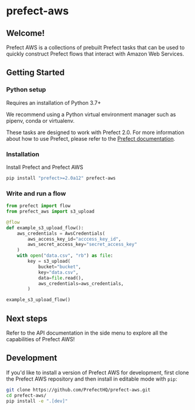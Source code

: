 # prefect-aws

## Welcome!

Prefect AWS is a collections of prebuilt Prefect tasks that can be used to quickly construct Prefect flows that interact with Amazon Web Services.

## Getting Started

### Python setup

Requires an installation of Python 3.7+

We recommend using a Python virtual environment manager such as pipenv, conda or virtualenv.

These tasks are designed to work with Prefect 2.0. For more information about how to use Prefect, please refer to the [Prefect documentation](https://orion-docs.prefect.io/).
### Installation

Install Prefect and Prefect AWS

```bash
pip install "prefect>=2.0a12" prefect-aws
```

### Write and run a flow

```python
from prefect import flow
from prefect_aws import s3_upload

@flow
def example_s3_upload_flow():
    aws_credentials = AwsCredentials(
        aws_access_key_id="acccess_key_id",
        aws_secret_access_key="secret_access_key"
    )
    with open("data.csv", "rb") as file:
        key = s3_upload(
            bucket="bucket",
            key="data.csv",
            data=file.read(),
            aws_credentials=aws_credentials,
        )

example_s3_upload_flow()
```

## Next steps

Refer to the API documentation in the side menu to explore all the capabilities of Prefect AWS!

## Development

If you'd like to install a version of Prefect AWS for development, first clone the Prefect AWS repository and then install in editable mode with `pip`:

```bash
git clone https://github.com/PrefectHQ/prefect-aws.git 
cd prefect-aws/
pip install -e ".[dev]"
```